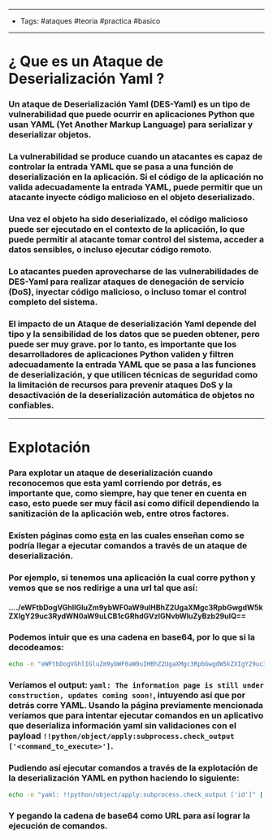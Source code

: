 ----
- Tags: #ataques #teoria #practica #basico 
----

# ¿ Que es un **Ataque de Deserialización Yaml** ? 

### Un **ataque de Deserialización Yaml (DES-Yaml)** es un tipo de vulnerabilidad que puede ocurrir en aplicaciones Python que usan **YAML (Yet Another Markup Language)** para serializar y deserializar objetos. 

### La vulnerabilidad se produce cuando un atacantes es capaz de controlar la entrada YAML que se pasa a una función de deserialización en la aplicación. Si el código de la aplicación no valida adecuadamente la entrada YAML, puede permitir que un atacante inyecte código malicioso en el objeto deserializado. 

### Una vez el objeto ha sido deserializado, el código malicioso puede ser ejecutado en el contexto de la aplicación, lo que puede permitir al atacante tomar control del sistema, acceder a datos sensibles, o incluso ejecutar código remoto. 

### Lo atacantes pueden aprovecharse de las vulnerabilidades de DES-Yaml para realizar ataques de denegación de servicio (DoS), inyectar código malicioso, o incluso tomar el control completo del sistema. 

### El impacto de un **Ataque de deserialización Yaml** depende del tipo y la sensibilidad de los datos que se pueden obtener, pero puede ser muy grave. por lo tanto, es importante que los desarrolladores de aplicaciones Python validen y filtren adecuadamente la entrada YAML que se pasa a las funciones de deserialización, y que utilicen técnicas de seguridad como la limitación de recursos para prevenir ataques DoS y la desactivación de la deserialización automática de objetos no confiables. 

---- 

# Explotación 

### Para explotar un ataque de deserialización cuando reconocemos que esta yaml corriendo por detrás, es importante que, como siempre, hay que tener en cuenta en caso, esto puede ser muy fácil así como difícil dependiendo la sanitización de la aplicación web, entre otros factores. 
### Existen páginas como [esta](https://www.pkmurphy.com.au/isityaml/) en las cuales enseñan como se podría llegar a ejecutar comandos a través de un ataque de deserialización.  

### Por ejemplo, si tenemos una aplicación la cual corre python y vemos que se nos redirige a una url tal que así: 

#### ..../eWFtbDogVGhlIGluZm9ybWF0aW9uIHBhZ2UgaXMgc3RpbGwgdW5kZXIgY29uc3RydWN0aW9uLCB1cGRhdGVzIGNvbWluZyBzb29uIQ==

### Podemos intuir que es una cadena en base64, por lo que si la decodeamos: 

```bash
echo -n "eWFtbDogVGhlIGluZm9ybWF0aW9uIHBhZ2UgaXMgc3RpbGwgdW5kZXIgY29uc3RydWN0aW9uLCB1cGRhdGVzIGNvbWluZyBzb29uIQ==" | base64 -d; echo
```

### Veríamos el output: `yaml: The information page is still under construction, updates coming soon!`, intuyendo así que por detrás corre YAML. Usando la página previamente mencionada veríamos que para intentar ejecutar comandos en un aplicativo que deserializa información yaml sin validaciones con el payload `!!python/object/apply:subprocess.check_output ['<command_to_execute>']`.

### Pudiendo así ejecutar comandos a través de la explotación de la deserialización YAML en python haciendo lo siguiente: 

```bash
echo -n "yaml: !!python/object/apply:subprocess.check_output ['id']" | base64 -w 0; echo 
```

### Y pegando la cadena de base64 como URL para así lograr la ejecución de comandos. 

